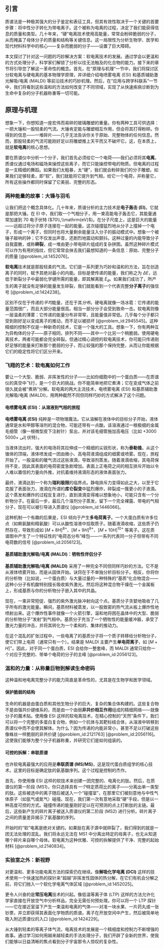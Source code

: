 ## 引言
质谱法是一种极其强大的分子鉴定和表征工具，但其有效性取决于一个关键的首要步骤：将中性分子转化为带电离子。这个被称为电离的过程，决定了我们能获得信息的质量和类型。几十年来，“硬”电离技术使用高能量，常常会粉碎脆弱的分子，从而掩盖了母体分子的质量和结构等关键信息。这一局限性为分析生物学、医学和现代材料科学中的核心——复杂而脆弱的分子——设置了巨大障碍。

本文探讨了针对这一问题的巧妙解决方案：软电离技术的发展。通过学会以更温和的方式处理分子，科学家们解锁了分析以往无法触及的化合物的能力。接下来的章节将引导您了解这一革命性的概念。首先，在“原理与机理”一节中，我们将探讨区分软电离与硬电离的基本物理学原理，并详细介绍电喷雾电离 (ESI) 和基质辅助激光解吸/电离 (MALDI) 等前沿技术的巧妙机理。然后，在“应用与跨学科联系”一节中，我们将看到这些温和的方法如何改变了不同领域，实现了从快速疾病诊断到为生命中复杂的分子机器称重等一切可能。

## 原理与机理

想象一下，你想知道一座宏伟而易碎的玻璃雕塑的重量。你有两种工具可供选择：一把大锤和一股轻柔的气流。大锤肯定能与雕塑相互作用，但会将其打得粉碎。你得到的信息——一堆碎片——几乎无法告诉你关于原始、完整物体的任何信息。然而，那股轻柔的气流可能刚好足以将雕塑推上天平而又不破坏它。这，在本质上，就是**软电离**的核心思想。

要在质谱仪中分析一个分子，我们首先必须给它一个电荷——我们必须将其**电离**。质谱仪通过电场和磁场来操控这些离子，而它只能操控带电的物质。但电离的过程是一支精细的舞蹈。如果我们太粗暴，太“硬”，我们就会粉碎我们的分子雕塑。如果我们足够轻柔，即“软”，我们就能将它提升到气相，给它一个电荷，并称量它，所有这些操作都同时保留了它美丽、完整的形态。

### 两种能量的故事：大锤与羽毛

让我们把这个概念具体化。几十年来，质谱分析的主力技术是**电子轰击 (EI)**。它就是那把大锤。在 EI 中，我们取一个气相分子，用一束高能电子轰击它，其能量通常加速到 $70$ 电子伏特 ($70\\,\\mathrm{eV}$)。在分子尺度上，这是巨大的能量——远超过将分子原子连接在一起的能量。这次碰撞猛烈地从分子上撞掉一个电子，形成一个离子，但同时也将大量剩余能量注入分子的振动模式中。想象一个被锤子敲响的钟；它不仅发出声音，还剧烈地震动和颤抖。这种过量的内能导致分子自我震散，或称**碎裂**，成一堆由更小带电碎片组成的复杂拼图。虽然这种碎片模式可以作为有用的指纹，但它常常会抹去我们最想知道的一条信息：原始、完整分子的质量 [@problem_id:1452076]。

**软电离**技术就是那股轻柔的气流。它们是一系列更为巧妙和温和的方法，旨在创造离子的同时，赋予其绝对最小的内能。目标是使传递的能量，我们称之为 $\Delta E$，远低于断裂分子中最弱化学键所需的能量，即其解离能 $E_d$。如果我们成功了，所产生的离子就没有足够的能量发生碎裂，我们就能看到一个代表完整**分子离子**的强信号 [@problem_id:1424238]。

区别不仅在于传递的*平均*能量，还在于其*分布*。硬电离就像一场冰雹：它传递的能量范围很广，而且大部分能量很高。相当一部分分子会受到致命一击。软电离则像一层温柔的薄雾：它传递的能量分布非常窄，且能量值非常低。几乎每个分子都只受到刚好足以变成离子的推动，而不足以被损坏 [@problem_id:2945545]。这种精细的控制不仅是一种新奇的技术，它是一个强大的工具。想象一下，你有两种互为异构体的分子——原子相同，排列不同——其中一个比另一个稍脆弱。使用硬电离技术，两者可能都会完全碎裂。但通过精心调控的软电离技术，你可能只传递刚好足够的能量来打断那个脆弱的分子，而让较强的那个保持完整，从而让你能根据它们的稳定性将它们区分开来。

### 飞翔的艺术：软电离如何工作

要让一个大型、脆弱、非挥发性的分子——比如你细胞中的一个蛋白质——在质谱仪的真空中飞行，是一个巨大的挑战。你不能简单地把它煮沸；它在变成气体之前很久就会被“煮熟”分解。软电离的两大主流技术，电喷雾电离 (ESI) 和基质辅助激光解吸/电离 (MALDI)，用两种截然不同但同样巧妙的方式解决了这个问题。

#### 电喷雾电离 (ESI)：从溶液到气相的旅程

**电喷雾电离 (ESI)** 纯粹是一项物理魔法。它从溶解在液体中的目标分子开始，液体通常是水和甲醇等溶剂的混合物，可能还带有一点酸。该溶液通过一根极细的金属毛细管（像一根微型皮下注射针）泵出，并对该毛细管施加高电压（比如 $+3000$ إلى $+5000$ 伏特）。

当液体流出时，强大的电场将其拉伸成一个精细的尖锐形状，称为**泰勒锥**。从这个锥体的顶端，液体喷发成一团由微小、高电荷液滴组成的细雾或喷雾。现在，旅程开始了。一股温和的暖气流过这些液滴，导致溶剂蒸发。随着液滴收缩，其电荷保持不变，因此其表面的电荷密度急剧增加。表面上正电荷之间的相互排斥开始以令人难以置信的力量向外推，对抗着维持液滴形态的液体表面张力。

最终，液滴达到一个称为**瑞利极限**的临界点。静电排斥力变得如此之大，以至于它克服了表面张力，液滴在所谓的**库仑裂变**中猛烈爆炸，碎裂成一簇更小的子液滴。这个蒸发和爆炸的过程反复进行，直到液滴变得难以想象地小，可能只含有一个分析物分子。在最后一步，最后几个溶剂分子蒸发，留下一个完全裸露、带电的气相分子，现在可以被引导进入质谱仪 [@problem_id:1446066]。

这种机制一个有趣的后果是，ESI 倾向于产生**多电荷离子**。一个大蛋白质有许多位点（如赖氨酸和精氨酸）可以从酸性溶液中拾取质子。随着液滴收缩，这些质子仍然存在，导致形成如 $[M+8H]^{8+}$、$[M+9H]^{9+}$、$[M+10H]^{10+}$ 等离子。这在质谱图中产生了一个特征性的“电荷态分布”峰包——一系列代表同一分子但带有不同电荷数的信号 [@problem_id:2056123]。

#### 基质辅助激光解吸/电离 (MALDI)：牺牲性伴侣分子

**基质辅助激光解吸/电离 (MALDI)** 采用了一种完全不同但同样巧妙的方法。它不是从液体喷雾开始，而是从固体开始。诀窍在于不单独分析目标分子。相反，你将你的分析物（比如说，一个蛋白质）与大量过量的一种特殊的“基质”化合物混合——这种小分子有机酸特别擅长吸收紫外激光。然后将这种混合物干燥在一个金属板上，形成基质与你的分析物分子嵌入其中的共晶。

现在，一束非常短促、强烈的紫外激光脉冲射向这个点。基质分子贪婪地吸收了几乎所有的激光能量。瞬间，基质材料被蒸发，以一股致密的热气流从板上爆炸性地喷射出来。这个爆炸性事件就像一个火箭引擎，温和地将困在晶体中的大型、脆弱的分析物分子“发射”到气相中。基质分子充当了一个牺牲性的能量缓冲器，承受了激光力量的冲击，并将其转化为一个柔和的、集体的推动力。

在这个混乱的扩张过程中，一些电离了的基质分子将一个质子转移给分析物分子，使它们带上电荷（通常只有一个）。结果是 MALDI 主要产生**单电荷离子**，如 $[M+H]^{+}$。因此，对于同一个蛋白质，ESI 会给你一整套峰，而 MALDI 通常只给你一个对应于完整的、带单个电荷的分子的主峰 [@problem_id:2056123]。

### 温和的力量：从称量巨物到解读生命密码

这种温和地电离完整分子的能力简直是革命性的，尤其是在生物学和医学领域。

#### 保护脆弱的结构

生命的机器是由蛋白质和其他生物分子的巨大、复杂的集合体构建的。这些复合物不是由强共价键维系的，而是由一个由弱**非共价相互作用**组成的精细网络——就像分子的魔术贴。使用像 ESI 这样的软电离技术，在精心控制的“天然”条件下，我们可以将一个完整的多蛋白复合物，例如一个抗体与其靶标结合体，从溶液中转移到质谱仪中而不会使其解体。为什么？因为传递的内能非常小，甚至不足以打破这些像蛛丝一样脆弱的非共价键 [@problem_id:2121763] [@problem_id:2056116]。这使我们能够为整个分子机器称重，并研究它们是如何组装的。

#### 可控的拆解：串联质谱

也许软电离最强大的应用是**串联质谱 (MS/MS)**，这是现代蛋白质组学的核心技术。这里的目标是确定肽的氨基酸序列。这个过程是控制的杰作。

首先，你使用像 ESI 这样的软技术来创建一团完整的、电离化的肽。然后，在质谱仪的第一阶段 (MS1)，你只选择具有*一个*特定质荷比的离子——分离出单一类型的肽。这些被选中的离子随后被送入一个“碰撞室”，在那里它们被刻意地与中性气体原子（如氩气或氮气）碰撞。现在，我们第一次有意地采取“硬”手段，但是以一种高度可控的方式。碰撞传递的能量刚好足以在可预测的点上打断肽的主链。最后，这些新产生的碎片离子被送入质谱仪的第二阶段 (MS2) 进行分析。碎片离子之间的质量差异揭示了氨基酸的序列。

开始时的“软”电离是绝对关键的。如果肽在离子源中就碎裂了，我们得到的就是一团无法处理的混乱。我们将永远无法在 MS1 中分离出特定的母离子，也无从知道哪个碎片来自哪个母体。软电离为这种优雅、可控的拆解提供了干净、完整的起始材料 [@problem_id:2140834]。

### 实验室之外：新视野

对更温和、更多功能电离方法的探索仍在继续。像**解吸化学电离 (DCI)** 这样的技术使用一个快速加热的探针来“超越”非挥发性固体的热分解，在它们有机会分解之前，将它们抛入一个软化学电离气体区域 [@problem_id:1452025]。

更令人兴奋的是**常压电离**技术的兴起。像低温等离子体 (LTP) 这样的方法允许化学家直接在开放空气中分析样品，完全无需任何预处理。你可以将一个 LTP 探针——它在接近室温下产生一束温和电离的气体——对准一块水果、一片药丸或一张钞票，并立即获得其表面化学物质的质谱。离子在开放空间中产生，然后被简单地吸入附近质谱仪的入口 [@problem_id:1424229]。

从大锤到轻柔的等离子体气流，电离技术的发展是一个精细度和控制力不断增强的故事。通过学习如何用越来越轻柔的手法处理分子，我们开辟了全新的世界，使我们能够以日益清晰的焦点看到分子宇宙那令人惊叹的复杂性。

